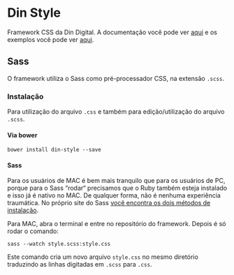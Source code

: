 # Din Style

Framework CSS da Din Digital. A documentação você pode ver [aqui](https://github.com/dindigital/style-patterns/wiki) e os exemplos você pode ver [aqui](http://nncl.github.io/dinstyle.github.io/).

## Sass

O framework utiliza o Sass como pré-processador CSS, na extensão `.scss`.

### Instalação

Para utilização do arquivo `.css` e também para edição/utilização do arquivo `.scss`.

#### Via bower
`bower install din-style --save`

#### Sass
Para os usuários de MAC é bem mais tranquilo que para os usuários de PC, porque para o Sass “rodar“ precisamos que o Ruby também esteja instalado e isso já é nativo no MAC. De qualquer forma, não é nenhuma experiência traumática. No próprio site do Sass [você encontra os dois métodos de instalação](http://sass-lang.com/install).

Para MAC, abra o terminal e entre no repositório do framework. Depois é só rodar o comando:

`sass --watch style.scss:style.css`

Este comando cria um novo arquivo `style.css` no mesmo diretório traduzindo as linhas digitadas em `.scss` para `.css`.
